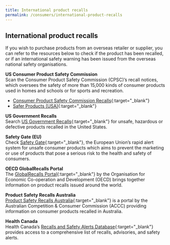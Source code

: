 ```yaml
---
title: International product recalls
permalink: /consumers/international-product-recalls
---
```

## International product recalls
If you wish to purchase products from an overseas retailer or supplier, you can refer to the resources below to check if the product has been recalled, or if an international safety warning has been issued from the overseas national safety organisations.

**US Consumer Product Safety Commission**<br>
Scan the Consumer Product Safety Commission (CPSC)’s recall notices, which oversees the safety of more than 15,000 kinds of consumer products used in homes and schools or for sports and recreation.

* [Consumer Product Safety Commission Recalls](https://www.cpsc.gov/Recalls/){:target="_blank"}
* [Safer Products (USA)](https://www.saferproducts.gov/){:target="_blank"}

**US Government Recalls**<br>
Search [US Government Recalls](https://www.recalls.gov/){:target="_blank"} for unsafe, hazardous or defective products recalled in the United States.

**Safety Gate (EU)**<br>
Check [Safety Gate](https://ec.europa.eu/safety-gate-alerts/screen/webReport){:target="_blank"}, the European Union’s rapid alert system for unsafe consumer products which aims to prevent the marketing or use of products that pose a serious risk to the health and safety of consumers.

**OECD GlobalRecalls Portal**<br>
The [GlobalRecalls Portal](https://globalrecalls.oecd.org/#/){:target="_blank"} by the Organisation for Economic Co-operation and Development (OECD) brings together information on product recalls issued around the world.

**Product Safety Recalls Australia**<br>
[Product Safety Recalls Australia](https://www.productsafety.gov.au/recalls?source=recalls){:target="_blank"} is a portal by the Australian Competition & Consumer Commission (ACCC) providing information on consumer products recalled in Australia.

**Health Canada**<br>
Health Canada’s [Recalls and Safety Alerts Database](https://www.canada.ca/en/health-canada/services/consumer-product-safety.html){:target="_blank"} provides access to a comprehensive list of recalls, advisories, and safety alerts.